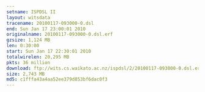 ```yaml
---
setname: ISPDSL II
layout: witsdata
tracename: 20100117-093000-0.dsl
end: Sun Jan 17 23:00:01 2010
originalname: 20100117-093000-0.dsl.erf
gzsize: 1,124 MB
len: 0:30:00
start: Sun Jan 17 22:30:01 2010
totalwirelen: 20,295 MB
pkts: 36 million
download: ftp://wits.cs.waikato.ac.nz/ispdsl/2/20100117-093000-0.dsl.erf.gz
size: 2,743 MB
md5: c1fffa43a4aa52ee379d853bf6dac0f3
---
```

